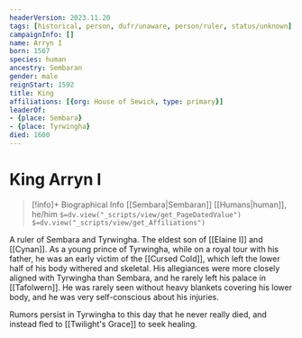```yaml
---
headerVersion: 2023.11.20
tags: [historical, person, dufr/unaware, person/ruler, status/unknown]
campaignInfo: []
name: Arryn I
born: 1567
species: human
ancestry: Sembaran
gender: male
reignStart: 1592
title: King
affiliations: [{org: House of Sewick, type: primary}]
leaderOf:
- {place: Sembara}
- {place: Tyrwingha}
died: 1600
---
```

# King Arryn I
>[!info]+ Biographical Info
> [[Sembara|Sembaran]] [[Humans|human]], he/him
> `$=dv.view("_scripts/view/get_PageDatedValue")`
> `$=dv.view("_scripts/view/get_Affiliations")`

A ruler of Sembara and Tyrwingha. The eldest son of [[Elaine I]] and [[Cynan]]. As a young prince of Tyrwingha, while on a royal tour with his father, he was an early victim of the [[Cursed Cold]], which left the lower half of his body withered and skeletal. His allegiances were more closely aligned with Tyrwingha than Sembara, and he rarely left his palace in [[Tafolwern]]. He was rarely seen without heavy blankets covering his lower body, and he was very self-conscious about his injuries.

Rumors persist in Tyrwingha to this day that he never really died, and instead fled to [[Twilight's Grace]] to seek healing.

